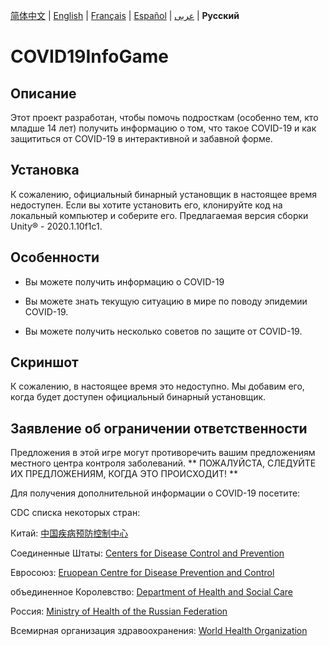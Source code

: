 [简体中文](https://github.com/Hefei-No-1-Game-Club/COVID19InfoGame/blob/master/README_CN.md) | [English](https://github.com/Hefei-No-1-Game-Club/COVID19InfoGame/blob/master/README.md) | [Français](https://github.com/Hefei-No-1-Game-Club/COVID19InfoGame/blob/master/README_FR.md) | [Español](https://github.com/Hefei-No-1-Game-Club/COVID19InfoGame/blob/master/README_ES.md) | [عربى](https://github.com/Hefei-No-1-Game-Club/COVID19InfoGame/blob/master/README_ARAB.md)
 | **Русский**

# COVID19InfoGame

## Описание

Этот проект разработан, чтобы помочь подросткам (особенно тем, кто младше 14 лет) получить информацию о том, что такое COVID-19 и как защититься от COVID-19 в интерактивной и забавной форме.

## Установка

К сожалению, официальный бинарный установщик в настоящее время недоступен. Если вы хотите установить его, клонируйте код на локальный компьютер и соберите его. Предлагаемая версия сборки Unity®️ - 2020.1.10f1c1.

## Особенности

- Вы можете получить информацию о COVID-19

- Вы можете знать текущую ситуацию в мире по поводу эпидемии COVID-19.

- Вы можете получить несколько советов по защите от COVID-19.

## Скриншот

К сожалению, в настоящее время это недоступно. Мы добавим его, когда будет доступен официальный бинарный установщик.

## Заявление об ограничении ответственности

Предложения в этой игре могут противоречить вашим предложениям местного центра контроля заболеваний. ** ПОЖАЛУЙСТА, СЛЕДУЙТЕ ИХ ПРЕДЛОЖЕНИЯМ, КОГДА ЭТО ПРОИСХОДИТ! **

Для получения дополнительной информации о COVID-19 посетите:

CDC списка некоторых стран:

Китай: [中国疾病预防控制中心](http://www.chinacdc.cn/)

Соединенные Штаты: [Centers for Disease Control and Prevention](https://www.cdc.gov/)

Евросоюз: [Eruopean Centre for Disease Prevention and Control](https://www.ecdc.europa.eu/)

объединенное Королевство: [Department of Health and Social Care](https://www.gov.uk/government/organisations/department-of-health-and-social-care)

Россия: [Ministry of Health of the Russian Federation](https://minzdrav.gov.ru/)

Всемирная организация здравоохранения: [World Health Organization](https://www.who.int/)